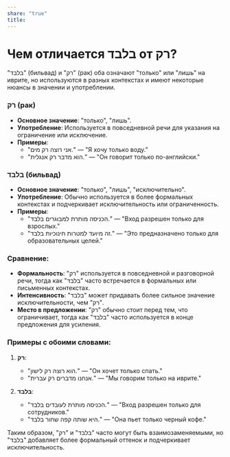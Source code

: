 ```yaml
---
share: "true"
title: 
---
```

# Чем отличается בלבד от רק?

"בלבד" (бильвад) и "רק" (рак) оба означают "только" или "лишь" на иврите, но используются в разных контекстах и имеют некоторые нюансы в значении и употреблении.

### רק (рак)

- **Основное значение**: "только", "лишь".
- **Употребление**: Используется в повседневной речи для указания на ограничение или исключение.
- **Примеры**:
  - "אני רוצה רק מים." — "Я хочу только воду."
  - "הוא מדבר רק אנגלית." — "Он говорит только по-английски."

### בלבד (бильвад)

- **Основное значение**: "только", "лишь", "исключительно".
- **Употребление**: Обычно используется в более формальных контекстах и подчеркивает исключительность или ограниченность.
- **Примеры**:
  - "הכניסה מותרת למבוגרים בלבד." — "Вход разрешен только для взрослых."
  - "זה מיועד למטרות חינוכיות בלבד." — "Это предназначено только для образовательных целей."

### Сравнение:

- **Формальность**: "רק" используется в повседневной и разговорной речи, тогда как "בלבד" часто встречается в формальных или письменных контекстах.
- **Интенсивность**: "בלבד" может придавать более сильное значение исключительности, чем "רק".
- **Место в предложении**: "רק" обычно стоит перед тем, что ограничивает, тогда как "בלבד" часто используется в конце предложения для усиления.

### Примеры с обоими словами:

1. **רק**:
   - "הוא רוצה רק לישון." — "Он хочет только спать."
   - "אנחנו מדברים רק עברית." — "Мы говорим только на иврите."

2. **בלבד**:
   - "הכניסה מותרת לעובדים בלבד." — "Вход разрешен только для сотрудников."
   - "היא שותה קפה שחור בלבד." — "Она пьет только черный кофе."

Таким образом, "רק" и "בלבד" часто могут быть взаимозаменяемыми, но "בלבד" добавляет более формальный оттенок и подчеркивает исключительность.